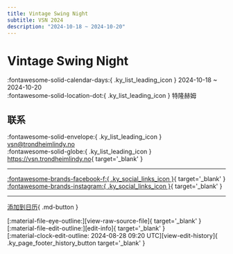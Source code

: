 ```yaml
---
title: Vintage Swing Night
subtitle: VSN 2024
description: "2024-10-18 ~ 2024-10-20"
---
```


# Vintage Swing Night 

:fontawesome-solid-calendar-days:{ .ky_list_leading_icon } 2024-10-18 ~ 2024-10-20  
:fontawesome-solid-location-dot:{ .ky_list_leading_icon } 特隆赫姆  

## 联系

:fontawesome-solid-envelope:{ .ky_list_leading_icon } <vsn@trondheimlindy.no>  
:fontawesome-solid-globe:{ .ky_list_leading_icon } <https://vsn.trondheimlindy.no>{ target='_blank' }  

---

 [:fontawesome-brands-facebook-f:{ .ky_social_links_icon }](https://www.facebook.com/vsntrd){ target='_blank' } [:fontawesome-brands-instagram:{ .ky_social_links_icon }](https://instagram.com/trondheimlindyhop){ target='_blank' }

---

[添加到日历](https://swing.news/ics/zh-Hans/2024/no/vintage-swing-night-2024.ics){ .md-button }

<div class="ky_page_footer" markdown>
<div class="ky_page_footer_trailing" markdown="span">
[:material-file-eye-outline:][view-raw-source-file]{ target='_blank' }
[:material-file-edit-outline:][edit-info]{ target='_blank' }
</div>
<div class="ky_page_footer_leading" markdown="span">
[:material-clock-edit-outline: 2024-08-28 09:20 UTC][view-edit-history]{ .ky_page_footer_history_button target='_blank' }
</div>
</div>

[view-raw-source-file]: https://github.com/swingdance/events/blob/main/2024/no/vintage-swing-night-2024.json "查看原始源文件"
[edit-info]: https://github.com/swingdance/events/issues/new?assignees=&labels=update+event&projects=&template=03-update_entity.yml&title=%5B2024%2Fno%5D%20Vintage%20Swing%20Night&region=no&year=2024&id=vintage-swing-night-2024&name=Vintage%20Swing%20Night&org_id= "编辑信息"

[view-edit-history]: https://github.com/swingdance/events/commits/main/2024/no/vintage-swing-night-2024.json "查看编辑历史"
